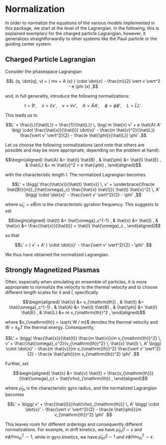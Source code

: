 # Normalization

In order to normalize the equations of the various models implemented in this package, we start at
the level of the Lagrangian. In the following, this is explained exemplary for the charged particle
Lagrangian, however, it generalizes straightforwardly to other systems like the Pauli particle or
the guiding center system.


## Charged Particle Lagrangian

Consider the phasespace Lagrangian
```math
L (q, \dot{q}, v) = ( mv + A (x) ) \cdot \dot{x}  - \frac{m}{2} \vert v \vert^2  - e \phi (x) ,
```

and, in full generality, introduce the following normalizations:
```math
t = \hat{t} t' , \quad
x = \hat{x} x' , \quad
v = \hat{v} v' , \quad
A = \hat{A} A' , \quad
\phi = \hat{\phi} \phi' , \quad
L = \hat{L} L ' .
```

This leads us to
```math
L'
= \frac{L}{\hat{L}}
= \frac{1}{\hat{L}} \, \big( m \hat{v} v' + e \hat{A} A' \big) \cdot \frac{\hat{x}}{\hat{t}} \dot{x}' - \frac{m \hat{v}^2}{\hat{L}} \frac{\vert v' \vert^2}{2} - \frac{e \hat{\phi}}{\hat{L}} \phi' .
```

Let us choose the following normalizations (and note that others are possible and may be more appropriate, depending on the problem at hand):
```math
\begin{aligned}
\hat{A} &= \hat{l} \hat{B} , &
\hat{\phi} &= \hat{l} \hat{E} , &
\hat{L} &= m \hat{v}^2 = e \hat{\phi} ,
\end{aligned}
```
with the characteristic length $l$.
The normalized Lagrangian becomes
```math
L' = \bigg( \frac{\hat{x}}{\hat{t} \hat{v}} \, v' + \underbrace{\frac{e \hat{B}}{m}}_{\hat{\omega}_c} \frac{\hat{x} \hat{l}}{ \hat{t} \hat{v}^2} \, A' \bigg) \cdot \dot{x}' - \frac{\vert v' \vert^2}{2} - \phi' ,
```
where $\hat{\omega}_c = e \hat{B} / m$ is the characteristic gyration frequency.
This suggests to set
```math
\begin{aligned}
\hat{t} &= \hat{\omega}_c^{-1} , &
\hat{x} &= \hat{l} , &
\hat{v} &= \frac{\hat{x}}{\hat{t}} = \hat{l} \hat{\omega}_c ,
\end{aligned}
```
so that
```math
L' = ( v' + A' ) \cdot \dot{x}' - \frac{\vert v' \vert^2}{2} - \phi' .
```
We thus have obtained the normalized Lagrangian.


## Strongly Magnetized Plasmas

Often, especially when simulating an ensemble of particles, it is more appropriate to normalize the velocity to the thermal velocity and to choose different length scales for $\hat{x}$ and $\hat{l}$, specifically
```math
\begin{aligned}
\hat{v} &= v_{\mathrm{th}} , &
\hat{t} &= \hat{\omega}_c^{-1} , &
\hat{A} &= \hat{l} \hat{B} , &
\hat{\phi} &= \hat{l} \hat{E} , &
\hat{L} &= m v_{\mathrm{th}}^2 ,
\end{aligned}
```
where $v_{\mathrm{th}} = \sqrt{ W / m}$ denotes the thermal velocity and $W = k_B T$ the thermal energy.
Consequently,
```math
L' = \bigg( \frac{\hat{x}}{\hat{t}} \frac{m \hat{v}}{m v_{\mathrm{th}}^2} \, v' + \frac{\hat{\omega}_c^2}{v_{\mathrm{th}}^2} \, \hat{x} \hat{l} \, A' \bigg) \cdot \dot{x}' - \frac{m \hat{v}}{m v_{\mathrm{th}}^2} \frac{\vert v' \vert^2}{2} - \frac{e \hat{\phi}}{m v_{\mathrm{th}}^2} \phi' .
```
Further, set
```math
\begin{aligned}
\hat{x} &= \hat{v} \hat{t} = \frac{v_{\mathrm{th}}}{\hat{\omega}_c} = \hat{\rho}_{\mathrm{th}} ,
\end{aligned}
```
where $\hat{\rho}_{\mathrm{th}}$ is the characteristic gyro radius, and the normalized Lagrangian becomes
```math
L' = \bigg( v' + \frac{\hat{l}}{\hat{\rho}_{\mathrm{th}}} \, A' \bigg) \cdot \dot{x}' - \frac{\vert v' \vert^2}{2} - \frac{e \hat{\phi}}{m v_{\mathrm{th}}^2} \phi' .
```
This leaves room for different orderings and consequently different normalizations. 
For example, in drift kinetics, we have $\hat{\rho}_{\mathrm{th}} / \hat{l} \sim \epsilon$ and $e \hat{\phi} / m v_{\mathrm{th}}^2 \sim 1$, while in gyro kinetics, we have $\hat{\rho}_{\mathrm{th}} / \hat{l} \sim 1$ and $e \hat{\phi} / m v_{\mathrm{th}}^2 \sim \epsilon$. 
